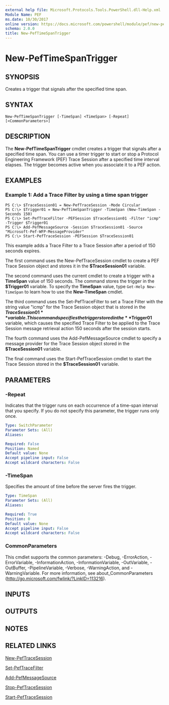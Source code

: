 ```yaml
---
external help file: Microsoft.Protocols.Tools.PowerShell.dll-Help.xml
Module Name: PEF
ms.date: 10/30/2017
online version: https://docs.microsoft.com/powershell/module/pef/new-peftimespantrigger?view=windowsserver2012r2-ps&wt.mc_id=ps-gethelp
schema: 2.0.0
title: New-PefTimeSpanTrigger
---
```


# New-PefTimeSpanTrigger

## SYNOPSIS
Creates a trigger that signals after the specified time span.

## SYNTAX

```
New-PefTimeSpanTrigger [-TimeSpan] <TimeSpan> [-Repeat] [<CommonParameters>]
```

## DESCRIPTION
The **New-PefTimeSpanTrigger** cmdlet creates a trigger that signals after a specified time span.
You can use a timer trigger to start or stop a Protocol Engineering Framework (PEF) Trace Session after a specified time interval elapses.
The trigger becomes active when you associate it to a PEF action.

## EXAMPLES

### Example 1: Add a Trace Filter by using a time span trigger
```
PS C:\> $TraceSession01 = New-PefTraceSession -Mode Circular
PS C:\> $Trigger01 = New-PefTimeSpanTrigger -TimeSpan (New-TimeSpan -Seconds 150)
PS C:\> Set-PefTraceFilter -PEFSession $TraceSession01 -Filter "icmp" -Trigger $Trigger01
PS C:\> Add-PefMessageSource -Session $TraceSession01 -Source "Microsoft-Pef-WFP-MessageProvider"
PS C:\> Start-PefTraceSession -PEFSession $TraceSession01
```

This example adds a Trace Filter to a Trace Session after a period of 150 seconds expires.

The first command uses the New-PefTraceSession cmdlet to create a PEF Trace Session object and stores it in the **$TraceSession01** variable.

The second command uses the current cmdlet to create a trigger with a **TimeSpan** value of 150 seconds.
The command stores the trigger in the **$Trigger01** variable.
To specify the **TimeSpan** value, type `Get-Help New-TimeSpan` to learn how to use the **New-TimeSpan** cmdlet.

The third command uses the Set-PefTraceFilter to set a Trace Filter with the string value "icmp" for the Trace Session object that is stored in the **$TraceSession01** variable.
This command specifies the trigger stored in the **$Trigger01** variable, which causes the specified Trace Filter to be applied to the Trace Session message retrieval action 150 seconds after the session starts.

The fourth command uses the Add-PefMessageSource cmdlet to specify a message provider for the Trace Session object stored in the **$TraceSession01** variable.

The final command uses the Start-PefTraceSession cmdlet to start the Trace Session stored in the **$TraceSession01** variable.

## PARAMETERS

### -Repeat
Indicates that the trigger runs on each occurrence of a time-span interval that you specify.
If you do not specify this parameter, the trigger runs only once.

```yaml
Type: SwitchParameter
Parameter Sets: (All)
Aliases: 

Required: False
Position: Named
Default value: None
Accept pipeline input: False
Accept wildcard characters: False
```

### -TimeSpan
Specifies the amount of time before the server fires the trigger.

```yaml
Type: TimeSpan
Parameter Sets: (All)
Aliases: 

Required: True
Position: 0
Default value: None
Accept pipeline input: False
Accept wildcard characters: False
```

### CommonParameters
This cmdlet supports the common parameters: -Debug, -ErrorAction, -ErrorVariable, -InformationAction, -InformationVariable, -OutVariable, -OutBuffer, -PipelineVariable, -Verbose, -WarningAction, and -WarningVariable. For more information, see about_CommonParameters (http://go.microsoft.com/fwlink/?LinkID=113216).

## INPUTS

## OUTPUTS

## NOTES

## RELATED LINKS

[New-PefTraceSession](./New-PefTraceSession.md)

[Set-PefTraceFilter](./Set-PefTraceFilter.md)

[Add-PefMessageSource](./Add-PefMessageSource.md)

[Stop-PefTraceSession](./Stop-PefTraceSession.md)

[Start-PefTraceSession](./Start-PefTraceSession.md)

